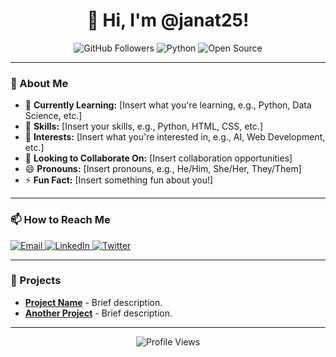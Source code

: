 <h1 align="center">👋 Hi, I'm @janat25!</h1>

<p align="center">
  <img src="https://img.shields.io/github/followers/janat25?style=social" alt="GitHub Followers">
  <img src="https://img.shields.io/badge/-Python-blue?logo=python&logoColor=white" alt="Python">
  <img src="https://img.shields.io/badge/-Open%20Source-32CD32?logo=github&logoColor=white" alt="Open Source">
</p>

---

### 👀 About Me  
- 🌱 **Currently Learning:** [Insert what you're learning, e.g., Python, Data Science, etc.]  
- 💼 **Skills:** [Insert your skills, e.g., Python, HTML, CSS, etc.]  
- 👀 **Interests:** [Insert what you're interested in, e.g., AI, Web Development, etc.]  
- 💞️ **Looking to Collaborate On:** [Insert collaboration opportunities]  
- 😄 **Pronouns:** [Insert pronouns, e.g., He/Him, She/Her, They/Them]  
- ⚡ **Fun Fact:** [Insert something fun about you!]  

---

### 📫 How to Reach Me  
<p align="left">
  <a href="mailto:your-email@example.com">
    <img src="https://img.shields.io/badge/-Email-red?style=flat&logo=gmail&logoColor=white" alt="Email">
  </a>
  <a href="https://www.linkedin.com/in/your-profile/">
    <img src="https://img.shields.io/badge/-LinkedIn-blue?style=flat&logo=linkedin&logoColor=white" alt="LinkedIn">
  </a>
  <a href="https://twitter.com/your-profile">
    <img src="https://img.shields.io/badge/-Twitter-1DA1F2?style=flat&logo=twitter&logoColor=white" alt="Twitter">
  </a>
</p>

---

### 🚀 Projects  
- [**Project Name**](link) - Brief description.  
- [**Another Project**](link) - Brief description.  

---

<p align="center">
  <img src="https://komarev.com/ghpvc/?username=janat25&label=Profile%20Views&color=blue&style=flat" alt="Profile Views">
</p>

<!---
janat25/janat25 is a ✨ special ✨ repository because its `README.md` (this file) appears on your GitHub profile.
You can click the Preview link to take a look at your changes.
--->

